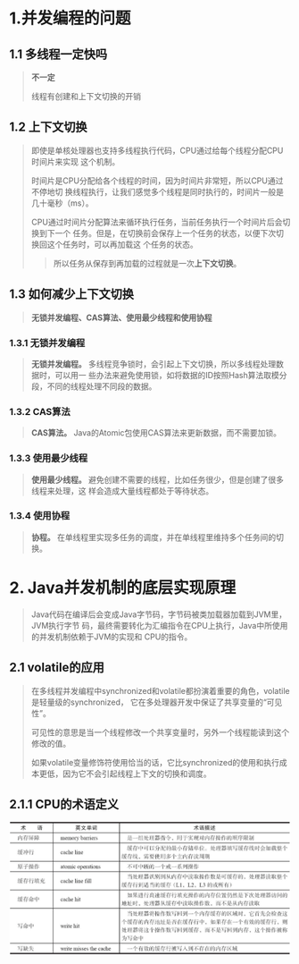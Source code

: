 # 1.并发编程的问题
 
## 1.1 多线程一定快吗
>**不一定**
>
> 线程有创建和上下文切换的开销
>  
## 1.2 上下文切换
>即使是单核处理器也支持多线程执行代码，CPU通过给每个线程分配CPU时间片来实现
这个机制。
> 
> 时间片是CPU分配给各个线程的时间，因为时间片非常短，所以CPU通过不停地切
换线程执行，让我们感觉多个线程是同时执行的，时间片一般是几十毫秒（ms）。
> 
> CPU通过时间片分配算法来循环执行任务，当前任务执行一个时间片后会切换到下一个
任务。但是，在切换前会保存上一个任务的状态，以便下次切换回这个任务时，可以再加载这
个任务的状态。
> 
> > 所以任务从保存到再加载的过程就是一次**上下文切换**。 

## 1.3 如何减少上下文切换
>**无锁并发编程、CAS算法、使用最少线程和使用协程**
### 1.3.1 无锁并发编程
>**无锁并发编程。** 多线程竞争锁时，会引起上下文切换，所以多线程处理数据时，可以用一
些办法来避免使用锁，如将数据的ID按照Hash算法取模分段，不同的线程处理不同段的数据。
### 1.3.2 CAS算法 
>**CAS算法。** Java的Atomic包使用CAS算法来更新数据，而不需要加锁。
### 1.3.3 使用最少线程 
>**使用最少线程。** 避免创建不需要的线程，比如任务很少，但是创建了很多线程来处理，这
样会造成大量线程都处于等待状态。
### 1.3.4 使用协程 
>**协程。** 在单线程里实现多任务的调度，并在单线程里维持多个任务间的切换。

# 2. Java并发机制的底层实现原理
>Java代码在编译后会变成Java字节码，字节码被类加载器加载到JVM里，JVM执行字节
码，最终需要转化为汇编指令在CPU上执行，Java中所使用的并发机制依赖于JVM的实现和
CPU的指令。

## 2.1 volatile的应用
>在多线程并发编程中synchronized和volatile都扮演着重要的角色，volatile是轻量级的synchronized，
> 它在多处理器开发中保证了共享变量的“可见性”。
> 
> 可见性的意思是当一个线程修改一个共享变量时，另外一个线程能读到这个修改的值。
> 
>如果volatile变量修饰符使用恰当的话，它比synchronized的使用和执行成本更低，因为它不会引起线程上下文的切换和调度。

## 2.1.1 CPU的术语定义
![](img/CPU术语.png)
